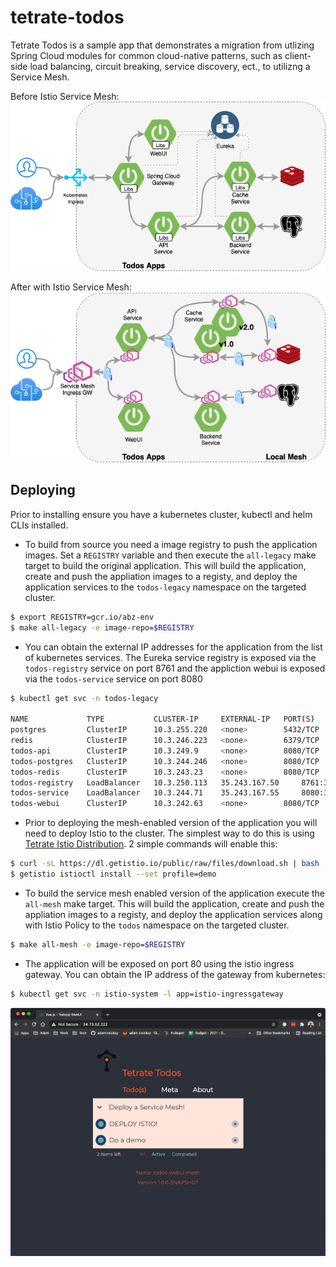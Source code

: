 # tetrate-todos
Tetrate Todos is a sample app that demonstrates a migration from utlizing Spring Cloud modules for common cloud-native patterns, such as client-side load balancing, circuit breaking, service discovery, ect., to utilizng a Service Mesh.  

Before Istio Service Mesh:
![alt text](images/before.png "Before")

After with Istio Service Mesh:
![alt text](images/after.png "After")

## Deploying
Prior to installing ensure you have a kubernetes cluster, kubectl  and helm CLIs installed.

- To build from source you need a image registry to push the application images.  Set a `REGISTRY` variable and then execute the `all-legacy` make target to build the original application.  This will build the application, create and push the appliation images to a registy, and deploy the application services to the `todos-legacy` namespace on the targeted cluster.
```bash
$ export REGISTRY=gcr.io/abz-env 
$ make all-legacy -e image-repo=$REGISTRY 
```

- You can obtain the external IP addresses for the application from the list of kubernetes services.  The Eureka service registry is exposed via the `todos-registry` service on port 8761 and the appliction webui is exposed via the `todos-service` service on port 8080
```bash
$ kubectl get svc -n todos-legacy

NAME             TYPE           CLUSTER-IP     EXTERNAL-IP   PORT(S)          AGE
postgres         ClusterIP      10.3.255.220   <none>        5432/TCP         9s
redis            ClusterIP      10.3.246.223   <none>        6379/TCP         9s
todos-api        ClusterIP      10.3.249.9     <none>        8080/TCP         9s
todos-postgres   ClusterIP      10.3.244.246   <none>        8080/TCP         8s
todos-redis      ClusterIP      10.3.243.23    <none>        8080/TCP         8s
todos-registry   LoadBalancer   10.3.250.113   35.243.167.50     8761:32405/TCP   8s
todos-service    LoadBalancer   10.3.244.71    35.243.167.55     8080:30498/TCP   9s
todos-webui      ClusterIP      10.3.242.63    <none>        8080/TCP         8s
```

- Prior to deploying the mesh-enabled version of the application you will need to deploy Istio to the cluster.  The simplest way to do this is using [Tetrate Istio Distribution](https://istio.tetratelabs.io/).  2 simple commands will enable this:
```bash
$ curl -sL https://dl.getistio.io/public/raw/files/download.sh | bash
$ getistio istioctl install --set profile=demo
```

- To build the service mesh enabled version of the application execute the `all-mesh` make target.  This will build the application, create and push the appliation images to a registy, and deploy the application services along with Istio Policy to the `todos` namespace on the targeted cluster.
```bash
$ make all-mesh -e image-repo=$REGISTRY 
```

- The application will be exposed on port 80 using the istio ingress gateway.  You can obtain the IP address of the gateway from kubernetes:
```bash
$ kubectl get svc -n istio-system -l app=istio-ingressgateway 
```

![alt text](images/app.png "App")